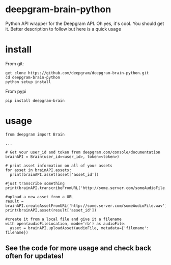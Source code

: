 # deepgram-brain-python
Python API wrapper for the Deepgram API. Oh yes, it's cool. You should get it.
Better description to follow but here is a quick usage

# install
From git:

    get clone https://github.com/deepgram/deepgram-brain-python.git
    cd deepgram-brain-python
    python setup install

From pypi

    pip install deepgram-brain

# usage
    from deepgram import Brain

    ...

    # Get your user_id and token from deepgram.com/console/documentation
    brainAPI = Brain(user_id=<user_id>, token=<token>)

    # print asset information on all of your assets
    for asset in brainAPI.assets:
      print(brainAPI.asset(asset['asset_id'])

    #just transcribe something
    print(brainAPI.transcribeFromURL('http://some.server.com/someAudioFile.wav'))

    #upload a new asset from a URL
    result = brainAPI.createAssetFromURL('http://some.server.com/someAudioFile.wav')
    print(brainAPI.asset(result['asset_id'])

    #create it from a local file and give it a filename
    with open(audioFileLocation, mode='rb') as audioFile:
      asset = brainAPI.uploadAsset(audioFile, metadata={'filename': filename})



## See the code for more usage and check back often for updates!
